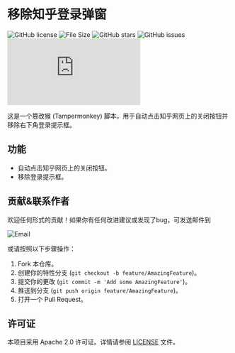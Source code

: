 # 移除知乎登录弹窗

![GitHub license](https://img.shields.io/badge/license-Apache%202.0-blue.svg)
![File Size](https://img.shields.io/badge/File%20Size-2.25KB-blue)
![GitHub stars](https://img.shields.io/github/stars/0liuuil0/-ZhihuAutoCloseandRemoveElements.svg?style=social&label=Star)
![GitHub issues](https://img.shields.io/github/issues/0liuuil0/-ZhihuAutoCloseandRemoveElements.svg)
![Last Updated](https://img.shields.io/github/last-commit/0liuuil0/-ZhihuAutoCloseandRemoveElements/%E7%A7%BB%E9%99%A4%E7%9F%A5%E4%B9%8E%E7%99%BB%E5%BD%95%E5%BC%B9%E7%AA%97-0.9.user.js?color=green)

这是一个篡改猴 (Tampermonkey) 脚本，用于自动点击知乎网页上的关闭按钮并移除右下角登录提示框。

## 功能

- 自动点击知乎网页上的关闭按钮。
- 移除登录提示框。

## 贡献&联系作者

欢迎任何形式的贡献！如果你有任何改进建议或发现了bug，可发送邮件到

![Email](https://img.shields.io/badge/email-y0x4nu5@outlook.com-yellow.svg)

或请按照以下步骤操作：

1. Fork 本仓库。
2. 创建你的特性分支 (`git checkout -b feature/AmazingFeature`)。
3. 提交你的更改 (`git commit -m 'Add some AmazingFeature'`)。
4. 推送到分支 (`git push origin feature/AmazingFeature`)。
5. 打开一个 Pull Request。

## 许可证

本项目采用 Apache 2.0 许可证。详情请参阅 [LICENSE](LICENSE) 文件。




